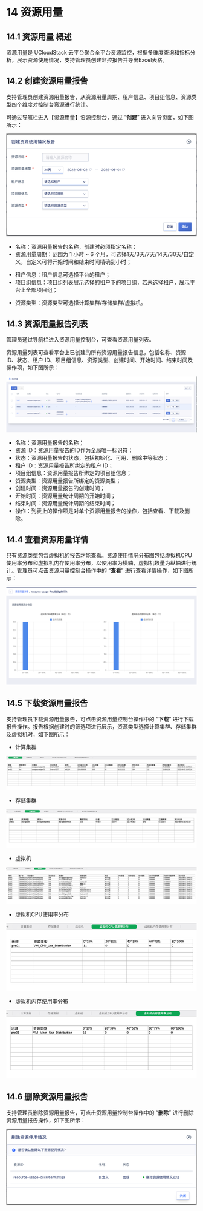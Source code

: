 # 14 资源用量

## 14.1 资源用量 概述

资源用量是 UCloudStack 云平台聚合全平台资源监控，根据多维度查询和指标分析，展示资源使用情况，支持管理员创建监控报告并导出Excel表格。

## 14.2 创建资源用量报告

支持管理员创建资源用量报告，从资源用量周期、租户信息、项目组信息、资源类型四个维度对控制台资源进行统计。

可通过导航栏进入【资源用量】资源控制台，通过 “**创建**” 进入向导页面，如下图所示：

![](../images/adminguide/createRU.png)

* 名称：资源用量报告的名称，创建时必须指定名称；
* 资源用量周期：范围为 1 小时 ~ 6 个月，可选择1天/3天/7天/14天/30天/自定义，自定义可将开始时间和结束时间精确到小时；
- 租户信息：租户信息可选择平台的租户；
- 项目组信息：项目组列表展示选择的租户下的项目组，若未选择租户，展示平台上全部项目组；
* 资源类型：资源类型可选择计算集群/存储集群/虚拟机。

## 14.3 资源用量报告列表

管理员通过导航栏进入资源用量控制台，可查看资源用量列表。

资源用量列表可查看平台上已创建的所有资源用量报告信息，包括名称、资源 ID、状态、租户 ID、项目组信息、资源类型、创建时间、开始时间、结束时间及操作项，如下图所示：

![](../images/adminguide/RUlist.png)

- 名称：资源用量报告的名称；
- 资源 ID：资源用量报告的ID作为全局唯一标识符；
- 状态：资源用量报告的状态，包括初始化、可用、删除中等状态；
- 租户 ID：资源用量报告所绑定的租户 ID；
- 项目组信息：资源用量报告所绑定的项目组信息；
- 资源类型：资源用量报告所绑定的资源类型；
- 创建时间：资源用量报告的创建时间；
- 开始时间：资源用量统计周期的开始时间；
- 结束时间：资源用量统计周期的结束时间；
- 操作：列表上的操作项是对单个资源用量报告的操作，包括查看、下载及删除。

## 14.4 查看资源用量详情

只有资源类型包含虚拟机的报告才能查看。资源使用情况分布图包括虚拟机CPU使用率分布和虚拟机内存使用率分布，以使用率为横轴，虚拟机数量为纵轴进行统计。管理员可点击资源用量控制台操作中的 “**查看**” 进行查看详情操作，如下图所示：

![](../images/adminguide/RUdetails.png)

## 14.5 下载资源用量报告

支持管理员下载资源用量报告，可点击资源用量控制台操作中的 “**下载**” 进行下载报告操作。报告根据创建时的筛选项进行展示，资源类型选择计算集群、存储集群及虚拟机时，如下图所示：

* 计算集群

![](../images/adminguide/RUcomputercluster.png)

* 存储集群

![](../images/adminguide/RUstoragecluster.png)

* 虚拟机

![](../images/adminguide/RUvm.png)

* 虚拟机CPU使用率分布

![](../images/adminguide/RUcpu.png)

* 虚拟机内存使用率分布

![](../images/adminguide/RUmem.png)

## 14.6 删除资源用量报告

支持管理员删除资源用量报告，可点击资源用量控制台操作中的 “**删除**” 进行删除资源用量报告操作，如下图所示：

![](../images/adminguide/RUrm.png)


